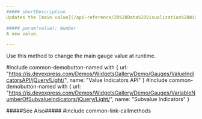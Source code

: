```yaml
---
##### shortDescription
Updates the [main value](/api-reference/20%20Data%20Visualization%20Widgets/BaseGauge/1%20Configuration/value.md '{basewidgetpath}/Configuration/#value').

##### param(value): Number
A new value.

---
```

Use this method to change the main gauge value at runtime.

#include common-demobutton-named with {
    url: "https://js.devexpress.com/Demos/WidgetsGallery/Demo/Gauges/ValueIndicatorsAPI/jQuery/Light/",
    name: "Value Indicators API"
}
#include common-demobutton-named with {
    url: "https://js.devexpress.com/Demos/WidgetsGallery/Demo/Gauges/VariableNumberOfSubvalueIndicators/jQuery/Light/",
    name: "Subvalue Indicators"
}

#####See Also#####
#include common-link-callmethods